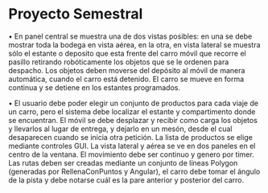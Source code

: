 # Proyecto Semestral

• En panel central se muestra una de dos vistas posibles: en una se debe 
mostrar toda la bodega en vista aérea, en la otra, en vista lateral se 
muestra sólo el estante o deposito que esta frente del carro móvil que 
recorre el pasillo retirando robóticamente los objetos que se le ordenen 
para despacho. Los objetos deben moverse del depósito al móvil de 
manera automática, cuando el carro está detenido. El carro se mueve en 
forma continua y se detiene en los estantes programados.

• El usuario debe poder elegir un conjunto de productos para cada viaje de 
un carro, pero el sistema debe localizar el estante y compartimento donde 
se encuentran. El móvil se debe desplazar y recibir como carga los objetos 
y llevarlos al lugar de entrega, y dejarlo en un mesón, desde el cual 
desaparecen cuando se inicia otra petición. La lista de productos se elige 
mediante controles GUI. La vista lateral y aérea se ve en dos paneles en el 
centro de la ventana. El movimiento debe ser continuo y genero por timer. 
Las rutas deben ser creadas mediante un conjunto de líneas Polygon 
(generadas por RellenaConPuntos y Angular), el carro debe tomar el 
ángulo de la pista y debe notarse cuál es la pare anterior y posterior del 
carro. 
